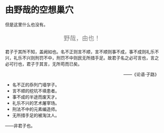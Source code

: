 # 由野哉的空想巢穴

但是这里什么也没有。

<p style="color:gray;font-size:20px;text-align:center">野哉，由也！</p>

君子于其所不知，盖阙如也。名不正则言不顺，言不顺则事不成，事不成则礼乐不兴，礼乐不兴则刑罚不中，刑罚不中则民无所措手足。故君子名之必可言也，言之必可行也，君子于其言，无所苟而已矣。

<p align="right">——《论语·子路》</p>

* 名不正的忝列门墙学子。
* 言不顺的挖坑不填患者。
* 事不成的半途而废天才。
* 礼乐不兴的艺术屠宰场。
* 刑法不中的元素编造师。
* 无所措手足的被淘汰人。

——非君子也。
